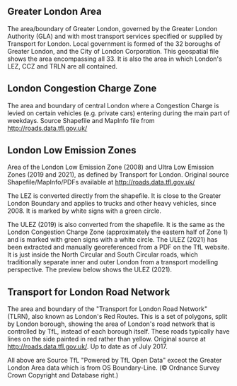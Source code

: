 ## Greater London Area

The area/boundary of Greater London, governed by the Greater London Authority (GLA) and with most transport services specified or supplied by Transport for London. Local government is formed of the 32 boroughs of Greater London, and the City of London Corporation. This geospatial file shows the area encompassing all 33. It is also the area in which London's LEZ, CCZ and TRLN are all contained. 

##  London Congestion Charge Zone

The area and boundary of central London where a Congestion Charge is levied on certain vehicles (e.g. private cars) entering during the main part of weekdays. Source Shapefile and MapInfo file from http://roads.data.tfl.gov.uk/

##  London Low Emission Zones

Area of the London Low Emission Zone (2008) and Ultra Low Emission Zones (2019 and 2021), as defined by Transport for London. Original source Shapefile/MapInfo/PDFs available at http://roads.data.tfl.gov.uk/

The LEZ is converted directly from the shapefile. It is close to the Greater London Boundary and applies to trucks and other heavy vehicles, since 2008. It is marked by white signs with a green circle.

The ULEZ (2019) is also converted from the shapefile. It is the same as the London Congestion Charge Zone (approximately the eastern half of Zone 1) and is marked with green signs with a white circle.
The ULEZ (2021) has been extracted and manually georeferenced from a PDF on the TfL website. It is just inside the North Circular and South Circular roads, which traditionally separate inner and outer London from a transport modelling perspective. The preview below shows the ULEZ (2021).

## Transport for London Road Network

The area and boundary of the "Transport for London Road Network" (TLRN), also known as London's Red Routes. This is a set of polygons, split by London borough, showing the area of London's road network that is controlled by TfL, instead of each borough itself. These roads typically have lines on the side painted in red rather than yellow. Original source at http://roads.data.tfl.gov.uk/. Up to date as of July 2017.

All above are Source TfL "Powered by TfL Open Data" exceot the Greater London Area data which is from OS Boundary-Line. (© Ordnance Survey Crown Copyright and Database right.)

